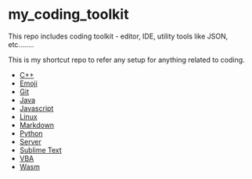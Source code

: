 # my_coding_toolkit
This repo includes coding toolkit - editor, IDE, utility tools like JSON, etc........

This is my shortcut repo to refer any setup for anything related to coding.
* [C++](https://github.com/abhi3700/my_coding_toolkit/blob/master/cpp_all.md)
* [Emoji](https://github.com/abhi3700/my_coding_toolkit/blob/master/emoji_all.md)
* [Git](https://github.com/abhi3700/my_coding_toolkit/blob/master/git_all.md)
* [Java](https://github.com/abhi3700/my_coding_toolkit/blob/master/java_all.md)
* [Javascript](https://github.com/abhi3700/my_coding_toolkit/blob/master/javascript_all.md)
* [Linux](https://github.com/abhi3700/my_coding_toolkit/blob/master/linux_all.md)
* [Markdown](https://github.com/abhi3700/my_coding_toolkit/blob/master/md_all.md)
* [Python](https://github.com/abhi3700/my_coding_toolkit/blob/master/python_all.md)
* [Server](https://github.com/abhi3700/my_coding_toolkit/blob/master/server_all.md)
* [Sublime Text](https://github.com/abhi3700/my_coding_toolkit/blob/master/sublime_all.md)
* [VBA](https://github.com/abhi3700/my_coding_toolkit/blob/master/vba_all.md)
* [Wasm](https://github.com/abhi3700/my_coding_toolkit/blob/master/wasm_all.md)

